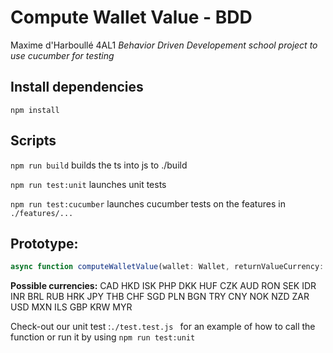 # Compute Wallet Value - BDD
Maxime d'Harboullé 4AL1
*Behavior Driven Developement school project to use cucumber for testing*
## Install dependencies
```npm install```

## Scripts
```npm run build``` builds the ts into js to ./build

```npm run test:unit``` launches unit tests

```npm run test:cucumber``` launches cucumber tests on the features in ```./features/...```
## Prototype:
```ts
async function computeWalletValue(wallet: Wallet, returnValueCurrency: Currencies = Currencies.EUR, date: string = 'latest'): Promise<number>
```
**Possible currencies:** CAD HKD ISK PHP DKK HUF CZK AUD RON SEK IDR INR BRL RUB HRK JPY THB CHF SGD PLN BGN TRY CNY NOK NZD ZAR USD MXN ILS GBP KRW MYR

Check-out our unit test :```./test.test.js ``` for an  example of how to call the function or run it by using ```npm run test:unit```

